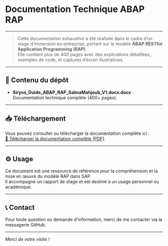 # Documentation Technique ABAP RAP

---

> Cette documentation exhaustive a été réalisée dans le cadre d’un stage d’immersion en entreprise, portant sur le modèle **ABAP RESTful Application Programming (RAP)**.  
> Elle contient plus de 400 pages avec des explications détaillées, exemples de code, et captures d’écran illustratives.

---

## 📂 Contenu du dépôt

- **Siryos_Guide_ABAP_RAP_SalmaMahjoub_V1.docx.docx** : Documentation technique complète (400+ pages).

---

## 📥 Téléchargement

Vous pouvez consulter ou télécharger la documentation complète ici :  
[📄 Télécharger la documentation complète (PDF)](./Siryos_Guide_ABAP_RAP_SalmaMahjoub_V1.docx.docx)

---

## ⚙️ Usage

Ce document est une ressource de référence pour la compréhension et la mise en œuvre du modèle RAP dans SAP.  
Il accompagne un rapport de stage et est destiné à un usage personnel ou académique.

---

## 📞 Contact

Pour toute question ou demande d’information, merci de me contacter via la messagerie GitHub.

---

*Merci de votre visite !*
